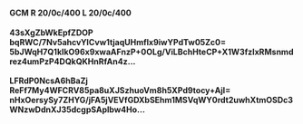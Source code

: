 #### GCM R 20/0c/400 L 20/0c/400
**43sXgZbWkEpfZDOP**<br/>**bqRWC/7Nv5ahcvYICvw1tjaqUHmflx9iwYPdTw05Zc0=**<br/>**5bJWqH7Q1kIkO96x9xwaAFnzP+0OLg/ViLBchHteCP+X1W3fzIxRMsnmdrez4umPzP4DQkQKHnRfAn4z...**<br/><br/>
**LFRdP0NcsA6hBaZj**<br/>**ReFf7My4WFCRV85pa8uXJSzhuoVm8h5XPd9tocy+AjI=**<br/>**nHxOersySy7ZHYG/jFA5jVEVfGDXbSEhm1MSVqWY0rdt2uwhXtmOSDc3WNzwDdnXJ35dcgpSAplbw4Ho...**